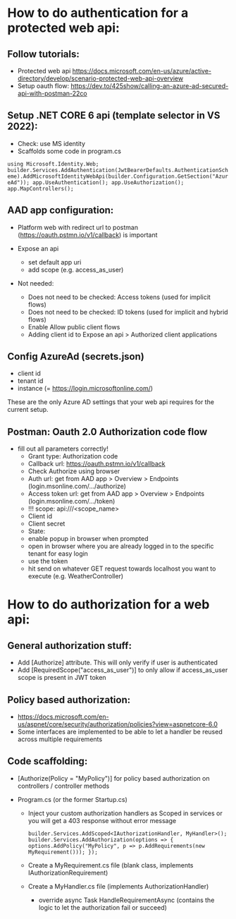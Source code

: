 # How to do authentication for a protected web api:

## Follow tutorials:

- Protected web api https://docs.microsoft.com/en-us/azure/active-directory/develop/scenario-protected-web-api-overview
- Setup oauth flow: https://dev.to/425show/calling-an-azure-ad-secured-api-with-postman-22co

## Setup .NET CORE 6 api (template selector in VS 2022):

- Check: use MS identity
- Scaffolds some code in program.cs

`using Microsoft.Identity.Web; builder.Services.AddAuthentication(JwtBearerDefaults.AuthenticationScheme).AddMicrosoftIdentityWebApi(builder.Configuration.GetSection("AzureAd")); app.UseAuthentication(); app.UseAuthorization(); app.MapControllers();`

## AAD app configuration:

- Platform web with redirect url to postman (https://oauth.pstmn.io/v1/callback) is important
- Expose an api

  - set default app uri
  - add scope (e.g. access_as_user)

- Not needed:
  - Does not need to be checked: Access tokens (used for implicit flows)
  - Does not need to be checked: ID tokens (used for implicit and hybrid flows)
  - Enable Allow public client flows
  - Adding client id to Expose an api > Authorized client applications

## Config AzureAd (secrets.json)

- client id
- tenant id
- instance (= https://login.microsoftonline.com/)

These are the only Azure AD settings that your web api requires for the current setup.

## Postman: Oauth 2.0 Authorization code flow

- fill out all parameters correctly!
  - Grant type: Authorization code
  - Callback url: https://oauth.pstmn.io/v1/callback
  - Check Authorize using browser
  - Auth url: get from AAD app > Overview > Endpoints (login.msonline.com/.../authorize)
  - Access token url: get from AAD app > Overview > Endpoints (login.msonline.com/.../token)
  - !!! scope: api://<clientid>/<scope_name>
  - Client id
  - Client secret
  - State: <empty>
  - enable popup in browser when prompted
  - open in browser where you are already logged in to the specific tenant for easy login
  - use the token
  - hit send on whatever GET request towards localhost you want to execute (e.g. WeatherController)

# How to do authorization for a web api:

## General authorization stuff:

- Add [Authorize] attribute. This will only verify if user is authenticated
- Add [RequiredScope("access_as_user")] to only allow if access_as_user scope is present in JWT token

## Policy based authorization:

- https://docs.microsoft.com/en-us/aspnet/core/security/authorization/policies?view=aspnetcore-6.0
- Some interfaces are implemented to be able to let a handler be reused across multiple requirements

## Code scaffolding:

- [Authorize(Policy = "MyPolicy")] for policy based authorization on controllers / controller methods

- Program.cs (or the former Startup.cs)

  - Inject your custom authorization handlers as Scoped in services or you will get a 403 response without error message

    `builder.Services.AddScoped<IAuthorizationHandler, MyHandler>(); builder.Services.AddAuthorization(options => { options.AddPolicy("MyPolicy", p => p.AddRequirements(new MyRequirement())); });`

  - Create a MyRequirement.cs file (blank class, implements IAuthorizationRequirement)
  - Create a MyHandler.cs file (implements AuthorizationHandler<MyRequirement>)
    - override async Task HandleRequirementAsync (contains the logic to let the authorization fail or succeed)
